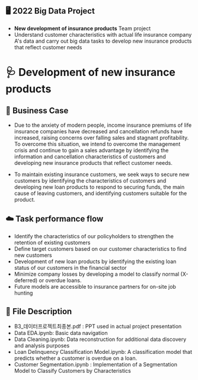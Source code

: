## 🖥 2022 Big Data Project
- **New development of insurance products** Team project
- Understand customer characteristics with actual life insurance company A's data and carry out big data tasks to develop new insurance products that reflect customer needs


# 🩺 Development of new insurance products

## 🧩 Business Case

  - Due to the anxiety of modern people, income insurance premiums of life insurance companies have decreased and cancellation refunds have increased, raising concerns over falling sales and stagnant profitability. To overcome this situation, we intend to overcome the management crisis and continue to gain a sales advantage by identifying the information and cancellation characteristics of customers and developing new insurance products that reflect customer needs. 

  - To maintain existing insurance customers, we seek ways to secure new customers by identifying the characteristics of customers and developing new loan products to respond to securing funds, the main cause of leaving customers, and identifying customers suitable for the product. 
  
## ☁️ Task performance flow
  - Identify the characteristics of our policyholders to strengthen the retention of existing customers
  - Define target customers based on our customer characteristics to find new customers
  - Development of new loan products by identifying the existing loan status of our customers in the financial sector
  - Minimize company losses by developing a model to classify normal (X-deferred) or overdue loans.
  - Future models are accessible to insurance partners for on-site job hunting

## 📄 File Description
  - B3_데이터프로젝트최종본.pdf : PPT used in actual project presentation 
  - Data EDA.ipynb: Basic data navigation
  - Data Cleaning.ipynb: Data reconstruction for additional data discovery and analysis purposes 
  - Loan Delinquency Classification Model.ipynb: A classification model that predicts whether a customer is overdue on a loan.
  - Customer Segmentation.ipynb : Implementation of a Segmentation Model to Classify Customers by Characteristics
